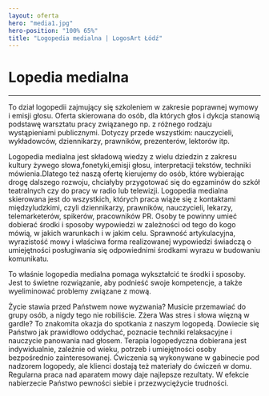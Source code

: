 ```yaml
---
layout: oferta
hero: "media1.jpg"
hero-position: "100% 65%"
title: "Logopedia medialna | LogosArt Łódź"
---
```


# Lopedia medialna

<hr>

To dział logopedii zajmujący się szkoleniem w zakresie poprawnej wymowy 
i emisji głosu. Oferta skierowana do osób, dla których głos i dykcja 
stanowią podstawę warsztatu pracy związanego np. z różnego rodzaju 
wystąpieniami publicznymi. Dotyczy przede wszystkim: nauczycieli, 
wykładowców, dziennikarzy, prawników, prezenterów, lektorów itp. 


Logopedia medialna jest składową wiedzy z wielu dziedzin z zakresu kultury 
żywego słowa,fonetyki,emisji głosu, interpretacji tekstów, techniki 
mówienia.Dlatego też naszą ofertę kierujemy do osób, które wybierając 
drogę dalszego rozwoju, chciałyby przygotować się do egzaminów do szkół 
teatralnych czy do pracy w radio lub telewizji. Logopedia medialna 
skierowana jest do wszystkich, których praca wiąże się z kontaktami 
międzyludzkimi, czyli dziennikarzy, prawników, nauczycieli, lekarzy, 
telemarketerów, spikerów, pracowników PR. Osoby te powinny umieć 
dobierać środki i sposoby wypowiedzi w zależności od tego do kogo mówią, 
w jakich warunkach i w jakim celu. Sprawność artykulacyjna, wyrazistość 
mowy i właściwa forma realizowanej wypowiedzi świadczą o umiejętności 
posługiwania się odpowiednimi środkami wyrazu w budowaniu komunikatu. 

To właśnie logopedia medialna pomaga wykształcić te  środki i sposoby. 
Jest to świetne rozwiązanie, aby podnieść swoje kompetencje, a także wyeliminować 
problemy związane z mową. 

Życie stawia przed Państwem nowe wyzwania? Musicie przemawiać do grupy osób, 
a nigdy tego nie robiliście. Zżera Was stres i słowa więzną w gardle? 
To znakomita okazja do spotkania z naszym logopedą. Dowiecie się Państwo 
jak prawidłowo oddychać, poznacie techniki relaksacyjne i nauczycie panowania nad głosem.
Terapia logopedyczna dobierana jest indywidualnie, zależnie od 
wieku, potrzeb i umiejętności osoby bezpośrednio zainteresowanej. 
Ćwiczenia są wykonywane w gabinecie pod nadzorem logopedy, ale klienci 
dostają też materiały do ćwiczeń w domu. Regularna praca nad aparatem mowy 
daje najlepsze rezultaty. W efekcie nabierzecie Państwo pewności siebie i przezwyciężycie trudności. 
